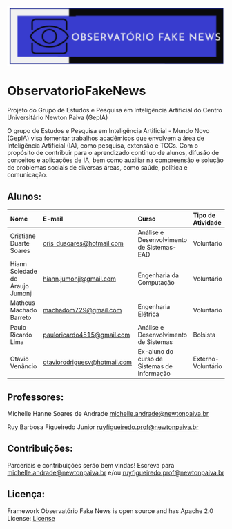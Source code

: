 ![Logo Observatório Fake News](https://github.com/GepIA/ObservatorioFakeNews/blob/main/imagens/Logo_Observatorio_FakeNews.png)

# ObservatorioFakeNews
Projeto do Grupo de Estudos e Pesquisa em Inteligência Artificial do Centro Universitário Newton Paiva (GepIA)

O grupo de Estudos e Pesquisa em Inteligência Artificial - Mundo Novo (GepIA) visa fomentar trabalhos acadêmicos que envolvem a área de Inteligência Artificial (IA), como pesquisa, extensão e TCCs. Com o propósito de contribuir para o aprendizado contínuo de alunos, difusão de conceitos e aplicações de IA, bem como auxiliar na compreensão e solução de problemas sociais de diversas áreas, como saúde, política e comunicação.

## Alunos:

Nome                              | E-mail                        | Curso                                       | Tipo de Atividade
:---------------------------------|:------------------------------|:--------------------------------------------|:--------------------
Cristiane Duarte Soares           | cris_dusoares@hotmail.com     |	Análise e Desenvolvimento de Sistemas-EAD	  |	Voluntário
Hiann Soledade de Araujo Jumonji  | hiann.jumonji@gmail.com       |	Engenharia da Computação                    |	Voluntário
Matheus Machado Barreto	          | machadom729@gmail.com         |	Engenharia Elétrica                         |	Voluntário
Paulo Ricardo Lima                | pauloricardo4515@gmail.com    |	Análise e Desenvolvimento de Sistemas       |	Bolsista
Otávio Venâncio                   | otaviorodriguesv@hotmail.com  | Ex-aluno do curso de Sistemas de Informação | Externo-Voluntário

## Professores:

Michelle Hanne Soares de Andrade michelle.andrade@newtonpaiva.br


Ruy Barbosa Figueiredo Junior ruyfigueiredo.prof@newtonpaiva.br


## Contribuições:
Parceriais e contribuições serão bem vindas! Escreva para michelle.andrade@newtonpaiva.br e/ou ruyfigueiredo.prof@newtonpaiva.br


## Licença:
Framework Observatório Fake News is open source and has Apache 2.0 License: [License](https://github.com/GepIA/ObservatorioFakeNews/blob/main/LICENSE)



 

